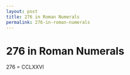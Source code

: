 ```yaml
---
layout: post
title: 276 in Roman Numerals
permalink: 276-in-roman-numerals
---
```


# 276 in Roman Numerals

276 = CCLXXVI
